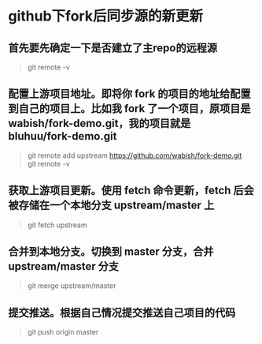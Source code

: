 # github下fork后同步源的新更新

## 首先要先确定一下是否建立了主repo的远程源
> git remote -v

## 配置上游项目地址。即将你 fork 的项目的地址给配置到自己的项目上。比如我 fork 了一个项目，原项目是 wabish/fork-demo.git，我的项目就是 bluhuu/fork-demo.git
> git remote add upstream https://github.com/wabish/fork-demo.git  
> git remote -v

## 获取上游项目更新。使用 fetch 命令更新，fetch 后会被存储在一个本地分支 upstream/master 上
> git fetch upstream

## 合并到本地分支。切换到 master 分支，合并 upstream/master 分支
> git merge upstream/master

## 提交推送。根据自己情况提交推送自己项目的代码
> git push origin master